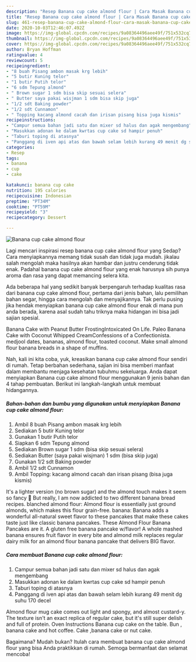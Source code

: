 ```yaml
---
description: "Resep Banana cup cake almond flour | Cara Masak Banana cup cake almond flour Yang Sempurna"
title: "Resep Banana cup cake almond flour | Cara Masak Banana cup cake almond flour Yang Sempurna"
slug: 461-resep-banana-cup-cake-almond-flour-cara-masak-banana-cup-cake-almond-flour-yang-sempurna
date: 2020-10-03T12:46:07.492Z
image: https://img-global.cpcdn.com/recipes/9a08364496aee49f/751x532cq70/banana-cup-cake-almond-flour-foto-resep-utama.jpg
thumbnail: https://img-global.cpcdn.com/recipes/9a08364496aee49f/751x532cq70/banana-cup-cake-almond-flour-foto-resep-utama.jpg
cover: https://img-global.cpcdn.com/recipes/9a08364496aee49f/751x532cq70/banana-cup-cake-almond-flour-foto-resep-utama.jpg
author: Bryan Hoffman
ratingvalue: 4
reviewcount: 5
recipeingredient:
- "8 buah Pisang ambon masak krg lebih"
- "5 butir Kuning telor"
- "1 butir Putih telor"
- "6 sdm Tepung almond"
- " Brown sugar 1 sdm bisa skip sesuai selera"
- " Butter saya pakai wisjman 1 sdm bisa skip juga"
- "1/2 sdt Baking powder"
- "1/2 sdt Cunnamon"
- " Topping kacang almond cacah dan irisan pisang bisa juga kismis"
recipeinstructions:
- "Campur semua bahan jadi satu dan mixer sd halus dan agak mengembang"
- "Masukkan adonan ke dalam kwrtas cup cake sd hampir penuh"
- "Taburi toping di atasnya"
- "Panggang di iven api atas dan bawah selam lebih kurang 49 menit dg suhu 170 decel"
categories:
- Resep
tags:
- banana
- cup
- cake

katakunci: banana cup cake 
nutrition: 195 calories
recipecuisine: Indonesian
preptime: "PT34M"
cooktime: "PT59M"
recipeyield: "3"
recipecategory: Dessert

---
```



![Banana cup cake almond flour](https://img-global.cpcdn.com/recipes/9a08364496aee49f/751x532cq70/banana-cup-cake-almond-flour-foto-resep-utama.jpg)

Lagi mencari inspirasi resep banana cup cake almond flour yang Sedap? Cara menyiapkannya memang tidak susah dan tidak juga mudah. jikalau salah mengolah maka hasilnya akan hambar dan justru cenderung tidak enak. Padahal banana cup cake almond flour yang enak harusnya sih punya aroma dan rasa yang dapat memancing selera kita.

Ada beberapa hal yang sedikit banyak berpengaruh terhadap kualitas rasa dari banana cup cake almond flour, pertama dari jenis bahan, lalu pemilihan bahan segar, hingga cara mengolah dan menyajikannya. Tak perlu pusing jika hendak menyiapkan banana cup cake almond flour enak di mana pun anda berada, karena asal sudah tahu triknya maka hidangan ini bisa jadi sajian spesial.

Banana Cake with Peanut Butter FrostingIntoxicated On Life. Paleo Banana Cake with Coconut Whipped CreamConfessions of a Confectionista. medjool dates, bananas, almond flour, toasted coconut. Make small almond flour banana breads in a shape of muffins.


Nah, kali ini kita coba, yuk, kreasikan banana cup cake almond flour sendiri di rumah. Tetap berbahan sederhana, sajian ini bisa memberi manfaat dalam membantu menjaga kesehatan tubuhmu sekeluarga. Anda dapat menyiapkan Banana cup cake almond flour menggunakan 9 jenis bahan dan 4 tahap pembuatan. Berikut ini langkah-langkah untuk membuat hidangannya.

<!--inarticleads1-->

##### Bahan-bahan dan bumbu yang digunakan untuk menyiapkan Banana cup cake almond flour:

1. Ambil 8 buah Pisang ambon masak krg lebih
1. Sediakan 5 butir Kuning telor
1. Gunakan 1 butir Putih telor
1. Siapkan 6 sdm Tepung almond
1. Sediakan  Brown sugar 1 sdm (bisa skip sesuai selera)
1. Sediakan  Butter (saya pakai wisjman) 1 sdm (bisa skip juga)
1. Gunakan 1/2 sdt Baking powder
1. Ambil 1/2 sdt Cunnamon
1. Ambil  Topping: kacang almond cacah dan irisan pisang (bisa juga kismis)


It&#39;s a lighter version (no brown sugar) and the almond touch makes it seem so fancy 🙂 But really, I am now addicted to two different banana bread recipes. blanched almond flour: Almond flour is essentially just ground almonds, which makes this flour grain-free. banana: Banana adds a wonderful all-natural sweet flavor to these pancakes that make these cakes taste just like classic banana pancakes. These Almond Flour Banana Pancakes are it. A gluten free banana pancake w/flavor! A whole mashed banana ensures fruit flavor in every bite and almond milk replaces regular dairy milk for an almond flour banana pancake that delivers BIG flavor. 

<!--inarticleads2-->

##### Cara membuat Banana cup cake almond flour:

1. Campur semua bahan jadi satu dan mixer sd halus dan agak mengembang
1. Masukkan adonan ke dalam kwrtas cup cake sd hampir penuh
1. Taburi toping di atasnya
1. Panggang di iven api atas dan bawah selam lebih kurang 49 menit dg suhu 170 decel


Almond flour mug cake comes out light and spongy, and almost custard-y. The texture isn&#39;t an exact replica of regular cake, but it&#39;s still super delish and full of protein. Oven Instructions Banana cup cake on the table. Bun , banana cake and hot coffee. Cake ,banana cake or nut cake. 

Bagaimana? Mudah bukan? Itulah cara membuat banana cup cake almond flour yang bisa Anda praktikkan di rumah. Semoga bermanfaat dan selamat mencoba!
